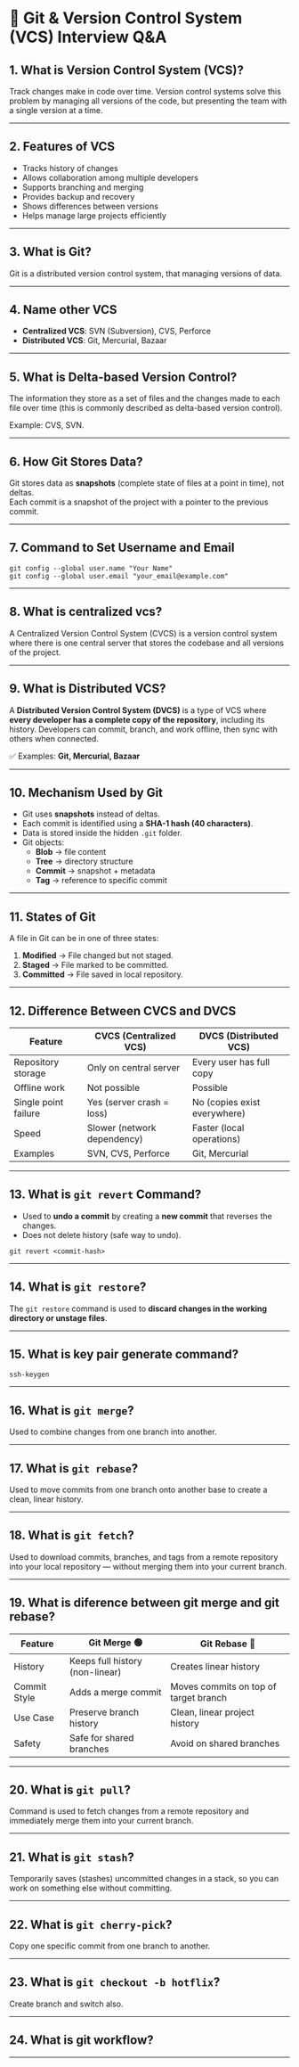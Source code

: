# 📘 Git & Version Control System (VCS) Interview Q&A

## 1. What is Version Control System (VCS)?
 Track changes make in code over time. Version control systems solve this problem by managing all versions of the code, but presenting the team with a single version at a time.

---

## 2. Features of VCS
- Tracks history of changes
- Allows collaboration among multiple developers
- Supports branching and merging
- Provides backup and recovery
- Shows differences between versions
- Helps manage large projects efficiently

---

## 3. What is Git?
Git is a distributed version control system, that managing versions of data.

---

## 4. Name other VCS
- **Centralized VCS**: SVN (Subversion), CVS, Perforce
- **Distributed VCS**: Git, Mercurial, Bazaar

---

## 5. What is Delta-based Version Control?
The information they store as a set of files and the changes made to each file over time (this is commonly described as delta-based version control).

Example: CVS, SVN.

---

## 6. How Git Stores Data?
Git stores data as **snapshots** (complete state of files at a point in time), not deltas.  
Each commit is a snapshot of the project with a pointer to the previous commit.

---

## 7. Command to Set Username and Email

```
git config --global user.name "Your Name"
git config --global user.email "your_email@example.com"
```

---

## 8. What is centralized vcs?
A Centralized Version Control System (CVCS) is a version control system where there is one central server that stores the codebase and all versions of the project.

---

## 9. What is Distributed VCS?
A **Distributed Version Control System (DVCS)** is a type of VCS where **every developer has a complete copy of the repository**, including its history. Developers can commit, branch, and work offline, then sync with others when connected.

✅ Examples: **Git, Mercurial, Bazaar**

---

## 10. Mechanism Used by Git
- Git uses **snapshots** instead of deltas.  
- Each commit is identified using a **SHA-1 hash (40 characters)**.  
- Data is stored inside the hidden `.git` folder.  
- Git objects:
  - **Blob** → file content
  - **Tree** → directory structure
  - **Commit** → snapshot + metadata
  - **Tag** → reference to specific commit

---

## 11. States of Git
A file in Git can be in one of three states:
1. **Modified** → File changed but not staged.  
2. **Staged** → File marked to be committed.  
3. **Committed** → File saved in local repository.  

---

## 12. Difference Between CVCS and DVCS

| Feature              | CVCS (Centralized VCS)         | DVCS (Distributed VCS)     |
|-----------------------|---------------------------------|-----------------------------|
| Repository storage    | Only on central server          | Every user has full copy    |
| Offline work          | Not possible                   | Possible                    |
| Single point failure  | Yes (server crash = loss)       | No (copies exist everywhere)|
| Speed                 | Slower (network dependency)     | Faster (local operations)   |
| Examples              | SVN, CVS, Perforce              | Git, Mercurial              |

---

## 13. What is `git revert` Command?
- Used to **undo a commit** by creating a **new commit** that reverses the changes.  
- Does not delete history (safe way to undo).

```
git revert <commit-hash>
```

---

## 14. What is `git restore`?
The `git restore` command is used to **discard changes in the working directory or unstage files**. 

---



## 15. What is key pair generate command?
```
ssh-keygen
```
---

## 16. What is `git merge`?
Used to combine changes from one branch into another.

---

## 17. What is `git rebase`?
Used to move commits from one branch onto another base to create a clean, linear history.

---

## 18. What is `git fetch`?
Used to download commits, branches, and tags from a remote repository into your local repository — without merging them into your current branch.

---

## 19. What is diference between git merge and git rebase?

| Feature      | Git Merge 🟢 | Git Rebase 🔵 |
|--------------|--------------|---------------|
| History      | Keeps full history (non-linear) | Creates linear history |
| Commit Style | Adds a merge commit | Moves commits on top of target branch |
| Use Case     | Preserve branch history | Clean, linear project history |
| Safety       | Safe for shared branches | Avoid on shared branches |


---


## 20. What is `git pull`?
Command is used to fetch changes from a remote repository and immediately merge them into your current branch.

---


## 21. What is `git stash`?
Temporarily saves (stashes) uncommitted changes in a stack, so you can work on something else without committing.

---

## 22. What is `git cherry-pick`?
Copy one specific commit from one branch to another.

---

## 23. What is `git checkout -b hotflix`?
Create branch and switch also.

---

## 24. What is git workflow?


---
